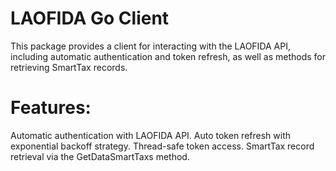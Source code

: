 ﻿# LAOFIDA Go Client
   This package provides a client for interacting with the LAOFIDA API, including automatic authentication and token refresh, as well as methods for retrieving SmartTax records.
# Features:
  
   Automatic authentication with LAOFIDA API.
   Auto token refresh with exponential backoff strategy.
   Thread-safe token access.
   SmartTax record retrieval via the GetDataSmartTaxs method.
